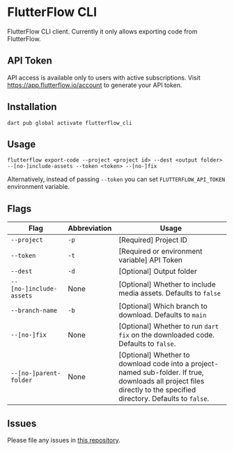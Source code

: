# FlutterFlow CLI

FlutterFlow CLI client. Currently it only allows exporting code from FlutterFlow.

## API Token

API access is available only to users with active subscriptions. Visit https://app.flutterflow.io/account to generate your API token.

## Installation

`dart pub global activate flutterflow_cli`

## Usage

`flutterflow export-code --project <project id> --dest <output folder> --[no-]include-assets --token <token> --[no-]fix`

Alternatively, instead of passing `--token` you can set `FLUTTERFLOW_API_TOKEN` environment variable.

## Flags

| Flag      | Abbreviation | Usage |
| ----------- | ----------- | ----------- |
| `--project`      | `-p`       | [Required] Project ID |
| `--token`      | `-t`       | [Required or environment variable] API Token |
| `--dest`   | `-d`        | [Optional] Output folder |
| `--[no-]include-assets`   | None        | [Optional] Whether to include media assets. Defaults to `false` |
| `--branch-name`   | `-b`        | [Optional] Which branch to download. Defaults to `main` |
| `--[no-]fix`   | None        | [Optional] Whether to run `dart fix` on the downloaded code. Defaults to `false`. |
| `--[no-]parent-folder`   | None        | [Optional] Whether to download code into a project-named sub-folder. If true, downloads all project files directly to the specified directory. Defaults to `false`. |

## Issues

Please file any issues in [this repository](https://github.com/flutterflow/flutterflow-issues).
